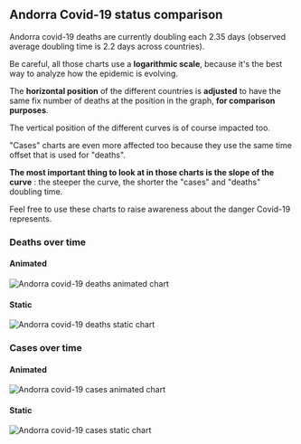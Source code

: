 ## Andorra Covid-19 status comparison 

Andorra covid-19 deaths are currently doubling each 2.35 days (observed average doubling time is 2.2 days across countries).



Be careful, all those charts use a **logarithmic scale**, because it's the best way to analyze how the epidemic is evolving.
 
The **horizontal position** of the different countries is **adjusted** to have the same fix number of deaths at the position in the graph, **for comparison purposes**.

The vertical position of the different curves is of course impacted too.

"Cases" charts are even more affected too because they use the same time offset that is used for "deaths".

**The most important thing to look at in those charts is the slope of the curve** : the steeper the curve, the shorter the "cases" and "deaths" doubling time.

Feel free to use these charts to raise awareness about the danger Covid-19 represents. 


 
### Deaths over time
 
#### Animated
![Andorra covid-19 deaths animated chart](https://raw.githubusercontent.com/madlag/coronavirus_study/master/notebooks/graphs/2020-04-02/countries/Andorra/2020-04-02_Andorra_deaths.gif "Andorra covid-19 deaths animated chart")   
 
#### Static
![Andorra covid-19 deaths static chart](https://raw.githubusercontent.com/madlag/coronavirus_study/master/notebooks/graphs/2020-04-02/countries/Andorra/2020-04-02_Andorra_deaths.png "Andorra covid-19 deaths static chart")   

 
### Cases over time
 
#### Animated
![Andorra covid-19 cases animated chart](https://raw.githubusercontent.com/madlag/coronavirus_study/master/notebooks/graphs/2020-04-02/countries/Andorra/2020-04-02_Andorra_cases.gif "Andorra covid-19 cases animated chart")   
 
#### Static
![Andorra covid-19 cases static chart](https://raw.githubusercontent.com/madlag/coronavirus_study/master/notebooks/graphs/2020-04-02/countries/Andorra/2020-04-02_Andorra_cases.png "Andorra covid-19 cases static chart")   

